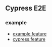 ## Cypress E2E

### example

- [example.feature](example/example.feature)
- [cypress.feature](cypress/cypress.feature)
